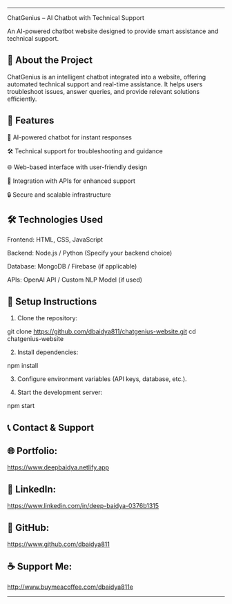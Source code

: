 
---

ChatGenius – AI Chatbot with Technical Support

An AI-powered chatbot website designed to provide smart assistance and technical support.

## 🚀 About the Project

ChatGenius is an intelligent chatbot integrated into a website, offering automated technical support and real-time assistance. It helps users troubleshoot issues, answer queries, and provide relevant solutions efficiently.

## 🔧 Features

🧠 AI-powered chatbot for instant responses

🛠️ Technical support for troubleshooting and guidance

🌐 Web-based interface with user-friendly design

📡 Integration with APIs for enhanced support

🔒 Secure and scalable infrastructure


## 🛠️ Technologies Used

Frontend: HTML, CSS, JavaScript

Backend: Node.js / Python (Specify your backend choice)

Database: MongoDB / Firebase (if applicable)

APIs: OpenAI API / Custom NLP Model (if used)


## 📌 Setup Instructions

1. Clone the repository:

git clone https://github.com/dbaidya811/chatgenius-website.git
cd chatgenius-website


2. Install dependencies:

npm install


3. Configure environment variables (API keys, database, etc.).


4. Start the development server:

npm start



## 📞 Contact & Support

## 🌐 Portfolio: 
https://www.deepbaidya.netlify.app
## 💼 LinkedIn: 
https://www.linkedin.com/in/deep-baidya-0376b1315
## 🐙 GitHub: 
https://www.github.com/dbaidya811
## ☕ Support Me: 
http://www.buymeacoffee.com/dbaidya811e


---


